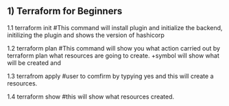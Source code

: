 ## 1) Terraform for Beginners

1.1  terraform init #This command will install plugin and initialize the backend, initilizing the plugin and shows the version of hashicorp

1.2  terraform plan  #This command will show you what action carried out by terraform plan what resources are going to create. +symbol will show what will be created and 

1.3  terrafrom apply  #user to comfirm by typying yes and this will create a resources.

1.4  terraform show  #this will show what resources created.